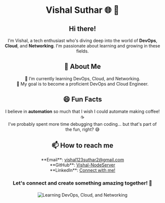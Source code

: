 <h1 align="center">Vishal Suthar 🌐 👋</h1>

<div style="text-align: center;">
  <h2>Hi there!</h2>
  <p>I'm Vishal, a tech enthusiast who's diving deep into the world of <strong>DevOps</strong>, <strong>Cloud</strong>, and <strong>Networking</strong>. I'm passionate about learning and growing in these fields.</p>

  <h2>🚀 About Me</h2>
  <ul style="list-style-type: none; padding: 0;">
    <li>🌱 I’m currently learning DevOps, Cloud, and Networking.</li>
    <li>🎯 My goal is to become a proficient DevOps and Cloud Engineer.</li>
  </ul>

  <h2>😄 Fun Facts</h2>
  <ul style="list-style-type: none; padding: 0;">
    <li>I believe in <strong>automation</strong> so much that I wish I could automate making coffee! ☕</li>
    <li>I've probably spent more time debugging than coding... but that's part of the fun, right? 😅</li>
  </ul>

  <h2>📫 How to reach me</h2>
  <ul style="list-style-type: none; padding: 0;">
    <li>**Email**: <a href="mailto:vishal123suthar2@gmail.com">vishal123suthar2@gmail.com</a></li>
    <li>**GitHub**: <a href="https://github.com/Vishal-NodeServer">Vishal-NodeServer</a></li>
    <li>**LinkedIn**: <a href="https://www.linkedin.com/in/vishal-suthar-8317b4246">Connect with me!</a></li>
  </ul>

  <h3>Let's connect and create something amazing together! 🚀</h3>
</div>

<div style="display: flex; flex-direction: column; align-items: center; margin-top: 20px;">
  <img src="https://media1.tenor.com/m/cFb5-yNjLSkAAAAd/khatta-meetha-johnny-lever.gif" alt="Learning DevOps, Cloud, and Networking" style="max-width: 100%; height: auto; margin-bottom: 10px;">
</div>
